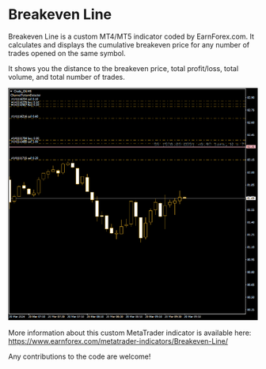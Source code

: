 # Breakeven Line

Breakeven Line is a custom MT4/MT5 indicator coded by EarnForex.com. It calculates and displays the cumulative breakeven price for any number of trades opened on the same symbol.

It shows you the distance to the breakeven price, total profit/loss, total volume, and total number of trades.

![Example of the breakeven line display for seven trades on crude oil](https://github.com/EarnForex/Breakeven-Line/blob/main/README_Images/mt4-breakeven-line-7-trades.png)

More information about this custom MetaTrader indicator is available here: https://www.earnforex.com/metatrader-indicators/Breakeven-Line/

Any contributions to the code are welcome!
